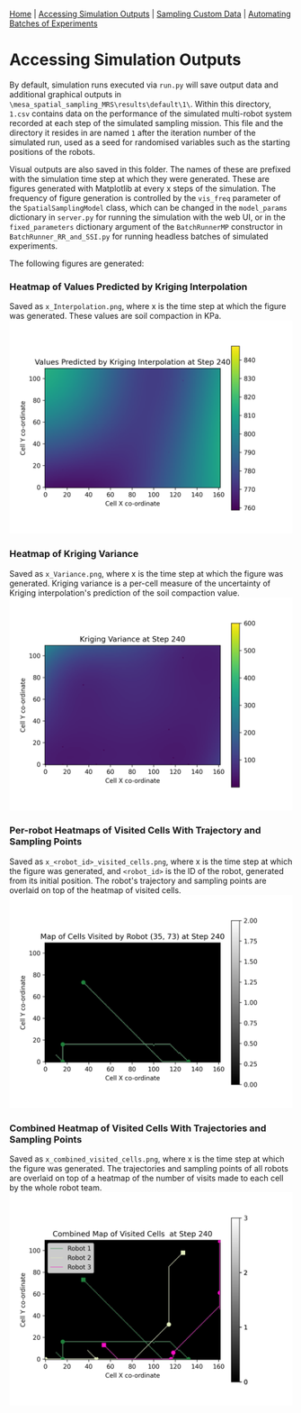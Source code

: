 [Home](https://github.com/laurencejbelliott/Spatial_Sampling_MRS_Simulation/) | [Accessing Simulation Outputs](/docs/sim-outputs.md) | [Sampling Custom Data](/docs/custom-data.md) | [Automating Batches of Experiments](/docs/batch-experiments.md)

# Accessing Simulation Outputs
By default, simulation runs executed via `run.py` will save output data and additional graphical outputs
in `\mesa_spatial_sampling_MRS\results\default\1\`.
Within this directory, `1.csv` contains data on the performance of the simulated multi-robot system
recorded at each step of the simulated sampling mission.
This file and the directory it resides in are named `1` after the iteration number of the simulated run, 
used as a seed for randomised variables such as the starting positions of the robots.

Visual outputs are also saved in this folder. The names of these are prefixed with the simulation 
time step at which they were generated. These are figures generated with Matplotlib at every x steps 
of the simulation. The frequency of figure generation is controlled by the `vis_freq` parameter of the
`SpatialSamplingModel` class, which can be changed in the `model_params` dictionary in `server.py` for running the
simulation with the web UI, or in the `fixed_parameters` dictionary argument of the `BatchRunnerMP` constructor in
`BatchRunner_RR_and_SSI.py` for running headless batches of simulated experiments.

The following figures are generated:

### Heatmap of Values Predicted by Kriging Interpolation
Saved as `x_Interpolation.png`, where x is the time step at which the figure was generated.  These values are
soil compaction in KPa.
![A heatmap of Values Predicted by Kriging Interpolation.](./images/240_Interpolation.png "A heatmap of Values Predicted by Kriging Interpolation.")

### Heatmap of Kriging Variance
Saved as `x_Variance.png`, where x is the time step at which the figure was generated. Kriging
variance is a per-cell measure of the uncertainty of Kriging interpolation's prediction of the soil compaction value.
![A heatmap of Kriging Variance.](./images/240_Variance.png "A heatmap of Kriging Variance.")

### Per-robot Heatmaps of Visited Cells With Trajectory and Sampling Points
Saved as `x_<robot_id>_visited_cells.png`, where x is the time step at which the figure was generated, and `<robot_id>` is
the ID of the robot, generated from its initial position. The robot's trajectory and sampling points are overlaid on 
top of the heatmap of visited cells.
![A heatmap of a single robot's visited cells, overlaid with its trajectory and sampling points.](./images/240_(35,%2073)_visited_cells.png "A geatmap of a single robot's visited cells, overlaid with its trajectory and sampling points.")

### Combined Heatmap of Visited Cells With Trajectories and Sampling Points
Saved as `x_combined_visited_cells.png`, where x is the time step at which the figure was
generated. The trajectories and sampling points of all robots are overlaid on top of a
heatmap of the number of visits made to each cell by the whole robot team.
![A heatmap of the number of visits to each cell by the robot team, overlaid with robot trajectories and sampling points.](./images/240_combined_visited_cells.png "A heatmap of the number of visits to each cell by the robot team, overlaid with robot trajectories and sampling points.")